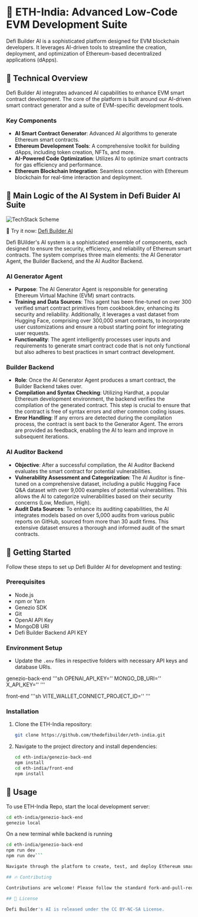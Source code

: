 # 🚀 ETH-India: Advanced Low-Code EVM Development Suite

Defi Builder AI is a sophisticated platform designed for EVM blockchain developers. It leverages AI-driven tools to streamline the creation, deployment, and optimization of Ethereum-based decentralized applications (dApps).

## 🤖 Technical Overview

Defi Builder AI integrates advanced AI capabilities to enhance EVM smart contract development. The core of the platform is built around our AI-driven smart contract generator and a suite of EVM-specific development tools.

### Key Components

- **AI Smart Contract Generator**: Advanced AI algorithms to generate Ethereum smart contracts.
- **Ethereum Development Tools**: A comprehensive toolkit for building dApps, including token creation, NFTs, and more.
- **AI-Powered Code Optimization**: Utilizes AI to optimize smart contracts for gas efficiency and performance.
- **Ethereum Blockchain Integration**: Seamless connection with Ethereum blockchain for real-time interaction and deployment.


## 🧠 Main Logic of the AI System in Defi Buider AI Suite

![TechStack Scheme](./training-data/x.defibuilder.com%20-%20Fuel%20Integration.jpg 'Architecture')

🚀 Try it now: [Defi Builder AI](https://alliance.defibuilder.com)

Defi BUilder's AI system is a sophisticated ensemble of components, each designed to ensure the security, efficiency, and reliability of Ethereum smart contracts. The system comprises three main elements: the AI Generator Agent, the Builder Backend, and the AI Auditor Backend.

### AI Generator Agent

- **Purpose**: The AI Generator Agent is responsible for generating Ethereum Virtual Machine (EVM) smart contracts.
- **Training and Data Sources**: This agent has been fine-tuned on over 300 verified smart contract primitives from cookbook.dev, enhancing its security and reliability. Additionally, it leverages a vast dataset from Hugging Face, comprising over 300,000 smart contracts, to incorporate user customizations and ensure a robust starting point for integrating user requests.
- **Functionality**: The agent intelligently processes user inputs and requirements to generate smart contract code that is not only functional but also adheres to best practices in smart contract development.

### Builder Backend

- **Role**: Once the AI Generator Agent produces a smart contract, the Builder Backend takes over.
- **Compilation and Syntax Checking**: Utilizing Hardhat, a popular Ethereum development environment, the backend verifies the compilation of the generated contract. This step is crucial to ensure that the contract is free of syntax errors and other common coding issues.
- **Error Handling**: If any errors are detected during the compilation process, the contract is sent back to the Generator Agent. The errors are provided as feedback, enabling the AI to learn and improve in subsequent iterations.

### AI Auditor Backend

- **Objective**: After a successful compilation, the AI Auditor Backend evaluates the smart contract for potential vulnerabilities.
- **Vulnerability Assessment and Categorization**: The AI Auditor is fine-tuned on a comprehensive dataset, including a public Hugging Face Q&A dataset with over 9,000 examples of potential vulnerabilities. This allows the AI to categorize vulnerabilities based on their security concerns (Low, Medium, High).
- **Audit Data Sources**: To enhance its auditing capabilities, the AI integrates models based on over 5,000 audits from various public reports on GitHub, sourced from more than 30 audit firms. This extensive dataset ensures a thorough and informed audit of the smart contracts.


## 🚀 Getting Started

Follow these steps to set up Defi Builder AI for development and testing:

### Prerequisites

- Node.js
- npm or Yarn
- Genezio SDK
- Git
- OpenAI API Key
- MongoDB URI
- Defi Builder Backend API KEY

### Environment Setup

- Update the `.env` files in respective folders with necessary API keys and database URIs.

genezio-back-end
'''sh
OPENAI_API_KEY=''
MONGO_DB_URI=''
X_API_KEY=''
'''

front-end
'''sh
VITE_WALLET_CONNECT_PROJECT_ID=''
'''

### Installation

1. Clone the ETH-India repository:

   ```sh
   git clone https://github.com/thedefibuilder/eth-india.git
   ```

2. Navigate to the project directory and install dependencies:

   ```sh
   cd eth-india/genezio-back-end
   npm install
   cd eth-india/front-end
   npm install
   ```

## 📝 Usage

To use ETH-India Repo, start the local development server:

```sh
cd eth-india/genezio-back-end
genezio local
```

On a new terminal while backend is running

```sh
cd eth-india/genezio-back-end
npm run dev
npm run dev```

Navigate through the platform to create, test, and deploy Ethereum smart contracts using our AI-assisted tools.

## 🔥 Contributing

Contributions are welcome! Please follow the standard fork-and-pull-request workflow to contribute.

## 🧾 License

Defi Builder's AI is released under the CC BY-NC-SA License.


